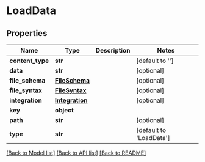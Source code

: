# LoadData

## Properties
Name | Type | Description | Notes
------------ | ------------- | ------------- | -------------
**content_type** | **str** |  | [default to '']
**data** | **str** |  | [optional] 
**file_schema** | [**FileSchema**](FileSchema.md) |  | [optional] 
**file_syntax** | [**FileSyntax**](FileSyntax.md) |  | [optional] 
**integration** | [**Integration**](Integration.md) |  | [optional] 
**key** | **object** |  | 
**path** | **str** |  | [optional] 
**type** | **str** |  | [default to 'LoadData']

[[Back to Model list]](../README.md#documentation-for-models) [[Back to API list]](../README.md#documentation-for-api-endpoints) [[Back to README]](../README.md)


